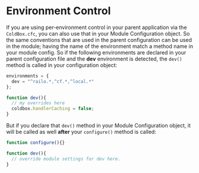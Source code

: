 # Environment Control

If you are using per-environment control in your parent application via the `ColdBox.cfc`, you can also use that in your Module Configuration object. So the same conventions that are used in the parent configuration can be used in the module; having the name of the environment match a method name in your module config. So if the following environments are declared in your parent configuration file and the **dev** environment is detected, the `dev()` method is called in your configuration object:

```javascript
environments = {
  dev = "^railo.*,^cf.*,^local.*"
};

function dev(){
  // my overrides here
  coldbox.handlerCaching = false;
}
```

But if you declare that `dev()` method in your Module Configuration object, it will be called as well **after** your `configure()` method is called:

```javascript
function configure(){}

function dev(){
  // override module settings for dev here.
}
```
